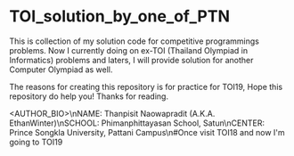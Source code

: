 # TOI_solution_by_one_of_PTN
This is collection of my solution code for competitive programmings problems.
Now I currently doing on ex-TOI (Thailand Olympiad in Informatics) problems
and laters, I will provide solution for another Computer Olympiad as well.

The reasons for creating this repository is for practice for TOI19,
Hope this repository do help you! Thanks for reading.

<AUTHOR_BIO>\nNAME: Thanpisit Naowapradit (A.K.A. EthanWinter)\nSCHOOL: Phimanphittayasan School, Satun\nCENTER: Prince Songkla University, Pattani Campus\n#Once visit TOI18 and now I'm going to TOI19
